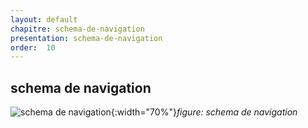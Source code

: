 ```yaml
---
layout: default
chapitre: schema-de-navigation
presentation: schema-de-navigation
order:  10
---
```


## schema de navigation

![schema de navigation](/lab_crud/Gestion-projets/conception/schema-de-navigation/Images/Shema-navigation.png){:width="70%"}*figure: schema de navigation*



<!-- new slide -->
